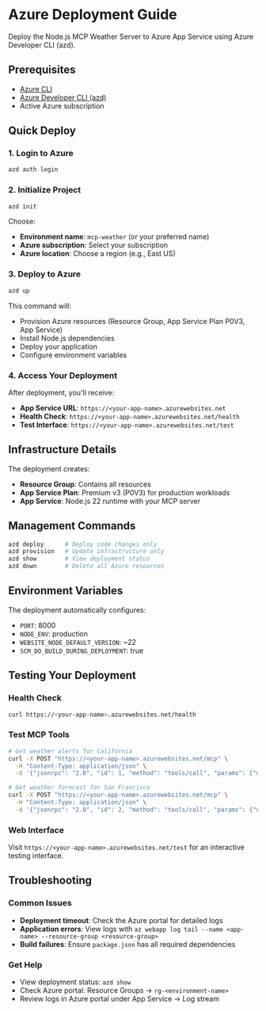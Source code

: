 # Azure Deployment Guide

Deploy the Node.js MCP Weather Server to Azure App Service using Azure Developer CLI (azd).

## Prerequisites

- [Azure CLI](https://docs.microsoft.com/en-us/cli/azure/install-azure-cli)
- [Azure Developer CLI (azd)](https://learn.microsoft.com/en-us/azure/developer/azure-developer-cli/install-azd)  
- Active Azure subscription

## Quick Deploy

### 1. Login to Azure
```bash
azd auth login
```

### 2. Initialize Project
```bash
azd init
```
Choose:
- **Environment name**: `mcp-weather` (or your preferred name)
- **Azure subscription**: Select your subscription  
- **Azure location**: Choose a region (e.g., East US)

### 3. Deploy to Azure
```bash
azd up
```

This command will:
- Provision Azure resources (Resource Group, App Service Plan P0V3, App Service)
- Install Node.js dependencies
- Deploy your application
- Configure environment variables

### 4. Access Your Deployment

After deployment, you'll receive:
- **App Service URL**: `https://<your-app-name>.azurewebsites.net`
- **Health Check**: `https://<your-app-name>.azurewebsites.net/health`
- **Test Interface**: `https://<your-app-name>.azurewebsites.net/test`

## Infrastructure Details

The deployment creates:
- **Resource Group**: Contains all resources
- **App Service Plan**: Premium v3 (P0V3) for production workloads
- **App Service**: Node.js 22 runtime with your MCP server

## Management Commands

```bash
azd deploy      # Deploy code changes only
azd provision   # Update infrastructure only  
azd show        # View deployment status
azd down        # Delete all Azure resources
```

## Environment Variables

The deployment automatically configures:
- `PORT`: 8000
- `NODE_ENV`: production
- `WEBSITE_NODE_DEFAULT_VERSION`: ~22
- `SCM_DO_BUILD_DURING_DEPLOYMENT`: true

## Testing Your Deployment

### Health Check
```bash
curl https://<your-app-name>.azurewebsites.net/health
```

### Test MCP Tools
```bash
# Get weather alerts for California
curl -X POST "https://<your-app-name>.azurewebsites.net/mcp" \
  -H "Content-Type: application/json" \
  -d '{"jsonrpc": "2.0", "id": 1, "method": "tools/call", "params": {"name": "get_alerts", "arguments": {"state": "CA"}}}'

# Get weather forecast for San Francisco  
curl -X POST "https://<your-app-name>.azurewebsites.net/mcp" \
  -H "Content-Type: application/json" \
  -d '{"jsonrpc": "2.0", "id": 2, "method": "tools/call", "params": {"name": "get_forecast", "arguments": {"latitude": 37.7749, "longitude": -122.4194}}}'
```

### Web Interface
Visit `https://<your-app-name>.azurewebsites.net/test` for an interactive testing interface.

## Troubleshooting

### Common Issues
- **Deployment timeout**: Check the Azure portal for detailed logs
- **Application errors**: View logs with `az webapp log tail --name <app-name> --resource-group <resource-group>`
- **Build failures**: Ensure `package.json` has all required dependencies

### Get Help
- View deployment status: `azd show`
- Check Azure portal: Resource Groups → `rg-<environment-name>`
- Review logs in Azure portal under App Service → Log stream
